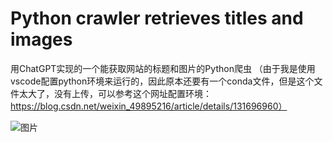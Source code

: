 # Python crawler retrieves titles and images
用ChatGPT实现的一个能获取网站的标题和图片的Python爬虫
（由于我是使用vscode配置python环境来运行的，因此原本还要有一个conda文件，但是这个文件太大了，没有上传，可以参考这个网址配置环境：
https://blog.csdn.net/weixin_49895216/article/details/131696960）

![图片](https://github.com/user-attachments/assets/6e102dfc-b52d-492c-9637-e0afff1b8ddd)
